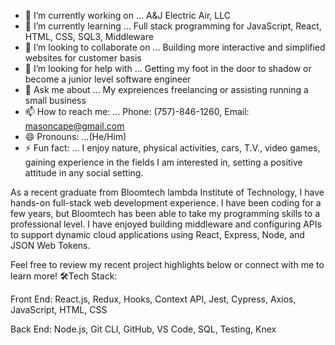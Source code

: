 - 🔭 I’m currently working on ... A&J Electric Air, LLC
- 🌱 I’m currently learning ... Full stack programming for JavaScript, React, HTML, CSS, SQL3, Middleware
- 👯 I’m looking to collaborate on ... Building more interactive and simplified websites for customer basis
- 🤔 I’m looking for help with ... Getting my foot in the door to shadow or become a junior level software engineer
- 💬 Ask me about ... My expreiences freelancing or assisting running a small business
- 📫 How to reach me: ... Phone: (757)-846-1260, Email: masoncape@gmail.com
- 😄 Pronouns: ...(He/Him)
- ⚡ Fun fact: ... I enjoy nature, physical activities, cars, T.V., video games, gaining experience in the fields I am interested in, setting a positive attitude in any social setting.

As a recent graduate from Bloomtech lambda Institute of Technology, I have hands-on full-stack web development experience. I have been coding for a few years, but Bloomtech has been able to take my programming skills to a professional level. I have enjoyed building middleware and configuring APIs to support dynamic cloud applications using React, Express, Node, and JSON Web Tokens. 

Feel free to review my recent project highlights below or connect with me to learn more!
🛠Tech Stack: 

Front End: React.js, Redux, Hooks, Context API, Jest, Cypress, Axios, JavaScript, HTML, CSS

Back End: Node.js, Git CLI, GitHub, VS Code, SQL, Testing, Knex
